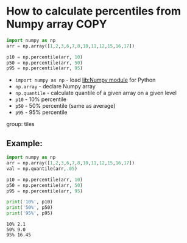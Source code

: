 # How to calculate percentiles from Numpy array COPY

```python
import numpy as np
arr = np.array([1,2,3,6,7,8,10,11,12,15,16,17])

p10 = np.percentile(arr, 10)
p50 = np.percentile(arr, 50)
p95 = np.percentile(arr, 95)
```

- `import numpy as np` - load [lib:Numpy module](/python-numpy/how-to-install-python-numpy-lib) for Python
- `np.array` - declare Numpy array
- `np.quantile` - calculate quantile of a given array on a given level
- `p10` - 10% percentile
- `p50` - 50% percentile (same as average)
- `p95` - 95% percentile

group: tiles

## Example: 
```python
import numpy as np
arr = np.array([1,2,3,6,7,8,10,11,12,15,16,17])
val = np.quantile(arr,.05)

p10 = np.percentile(arr, 10)
p50 = np.percentile(arr, 50)
p95 = np.percentile(arr, 95)

print('10%', p10)
print('50%', p50)
print('95%', p95)
```
```
10% 2.1
50% 9.0
95% 16.45

```

